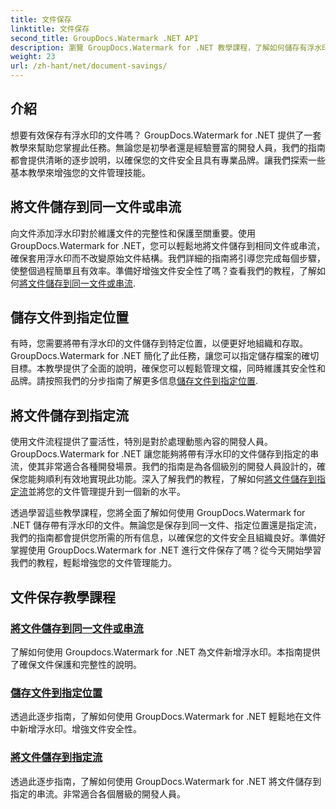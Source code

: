 ```yaml
---
title: 文件保存
linktitle: 文件保存
second_title: GroupDocs.Watermark .NET API
description: 瀏覽 GroupDocs.Watermark for .NET 教學課程，了解如何儲存有浮水印的文件。了解增強文件安全性和管理的逐步方法。
weight: 23
url: /zh-hant/net/document-savings/
---
```

## 介紹

想要有效保存有浮水印的文件嗎？ GroupDocs.Watermark for .NET 提供了一套教學來幫助您掌握此任務。無論您是初學者還是經驗豐富的開發人員，我們的指南都會提供清晰的逐步說明，以確保您的文件安全且具有專業品牌。讓我們探索一些基本教學來增強您的文件管理技能。

## 將文件儲存到同一文件或串流
向文件添加浮水印對於維護文件的完整性和保護至關重要。使用 GroupDocs.Watermark for .NET，您可以輕鬆地將文件儲存到相同文件或串流，確保套用浮水印而不改變原始文件結構。我們詳細的指南將引導您完成每個步驟，使整個過程簡單且有效率。準備好增強文件安全性了嗎？查看我們的教程，了解如何[將文件儲存到同一文件或串流](./save-document-same-file-stream/).

## 儲存文件到指定位置
有時，您需要將帶有浮水印的文件儲存到特定位置，以便更好地組織和存取。 GroupDocs.Watermark for .NET 簡化了此任務，讓您可以指定儲存檔案的確切目標。本教學提供了全面的說明，確保您可以輕鬆管理文檔，同時維護其安全性和品牌。請按照我們的分步指南了解更多信息[儲存文件到指定位置](./save-document-specified-location/).

## 將文件儲存到指定流
使用文件流程提供了靈活性，特別是對於處理動態內容的開發人員。 GroupDocs.Watermark for .NET 讓您能夠將帶有浮水印的文件儲存到指定的串流，使其非常適合各種開發場景。我們的指南是為各個級別的開發人員設計的，確保您能夠順利有效地實現此功能。深入了解我們的教程，了解如何[將文件儲存到指定流](./save-document-specified-stream/)並將您的文件管理提升到一個新的水平。

透過學習這些教學課程，您將全面了解如何使用 GroupDocs.Watermark for .NET 儲存帶有浮水印的文件。無論您是保存到同一文件、指定位置還是指定流，我們的指南都會提供您所需的所有信息，以確保您的文件安全且組織良好。準備好掌握使用 GroupDocs.Watermark for .NET 進行文件保存了嗎？從今天開始學習我們的教程，輕鬆增強您的文件管理能力。

## 文件保存教學課程
### [將文件儲存到同一文件或串流](./save-document-same-file-stream/)
了解如何使用 Groupdocs.Watermark for .NET 為文件新增浮水印。本指南提供了確保文件保護和完整性的說明。
### [儲存文件到指定位置](./save-document-specified-location/)
透過此逐步指南，了解如何使用 GroupDocs.Watermark for .NET 輕鬆地在文件中新增浮水印。增強文件安全性。
### [將文件儲存到指定流](./save-document-specified-stream/)
透過此逐步指南，了解如何使用 GroupDocs.Watermark for .NET 將文件儲存到指定的串流。非常適合各個層級的開發人員。